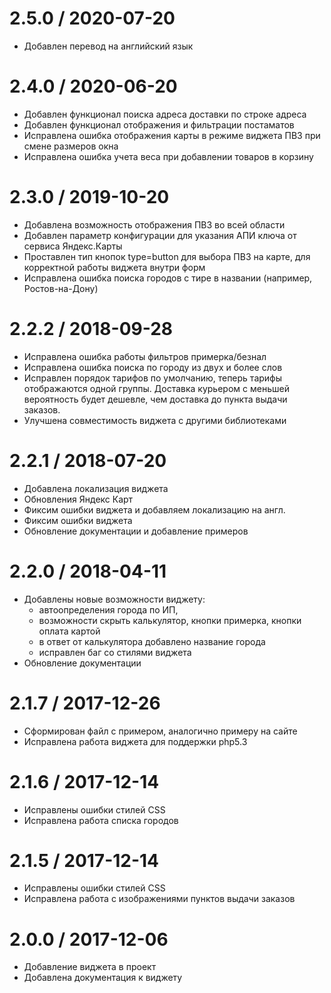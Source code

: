 2.5.0 / 2020-07-20
==================

  * Добавлен перевод на английский язык

2.4.0 / 2020-06-20
==================

  * Добавлен функционал поиска адреса доставки по строке адреса
  * Добавлен функционал отображения и фильтрации постаматов
  * Исправлена ошибка отображения карты в режиме виджета ПВЗ при смене размеров окна 
  * Исправлена ошибка учета веса при добавлении товаров в корзину

2.3.0 / 2019-10-20
==================

  * Добавлена возможность отображения ПВЗ во всей области
  * Добавлен параметр конфигурации для указания АПИ ключа от сервиса Яндекс.Карты
  * Проставлен тип кнопок type=button для выбора ПВЗ на карте, для корректной работы виджета внутри форм
  * Исправлена ошибка поиска городов с тире в названии (например, Ростов-на-Дону)  

2.2.2 / 2018-09-28
==================

  * Исправлена ошибка работы фильтров примерка/безнал
  * Исправлена ошибка поиска по городу из двух и более слов
  * Исправлен порядок тарифов по умолчанию, теперь тарифы отображаются одной группы.  Доставка курьером с меньшей вероятность будет дешевле, чем доставка до пункта выдачи заказов.
  * Улучшена совместимость виджета с другими библиотеками

2.2.1 / 2018-07-20
==================

  * Добавлена локализация виджета
  * Обновления Яндекс Карт
  * Фиксим ошибки виджета и добавляем локализацию на англ.
  * Фиксим ошибки виджета
  * Обновление документации и добавление примеров

2.2.0 / 2018-04-11
==================

  * Добавлены новые возможности виджету:
    + автоопределения города по ИП,
    + возможности скрыть калькулятор, кнопки примерка, кнопки оплата картой
    + в ответ от калькулятора добавлено название города
    + исправлен баг со стилями виджета
  * Обновление документации

2.1.7 / 2017-12-26
==================

  * Сформирован файл с примером, аналогично примеру на сайте
  * Исправлена работа виджета для поддержки php5.3

2.1.6 / 2017-12-14
==================

  * Исправлены ошибки стилей CSS
  * Исправлена работа списка городов

2.1.5 / 2017-12-14
==================

  * Исправлены ошибки стилей CSS 
  * Исправлена работа с изображениями пунктов выдачи заказов 

2.0.0 / 2017-12-06
==================

  * Добавление виджета в проект
  * Добавлена документация к виджету
